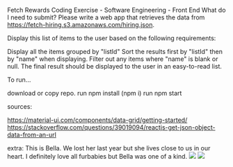 Fetch Rewards Coding Exercise - Software Engineering - Front End
What do I need to submit?
Please write a web app that retrieves the data from https://fetch-hiring.s3.amazonaws.com/hiring.json.

Display this list of items to the user based on the following requirements:

Display all the items grouped by "listId"
Sort the results first by "listId" then by "name" when displaying.
Filter out any items where "name" is blank or null.
The final result should be displayed to the user in an easy-to-read list.

To run...

download or copy repo.
run npm install (npm i)
run npm start




sources:

https://material-ui.com/components/data-grid/getting-started/
https://stackoverflow.com/questions/39019094/reactjs-get-json-object-data-from-an-url

extra:
This is Bella. We lost her last year but she lives close to us in our heart. I definitely love all furbabies but Bella was one of a kind.
<img src = "./media/Bella.jpg"/>
<img src = "./media/BellaAshes.jpg"/>
